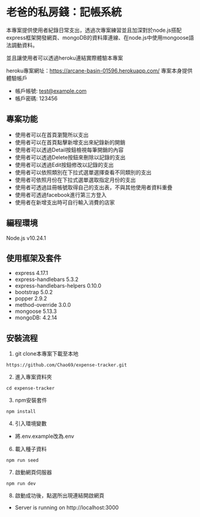 # 老爸的私房錢：記帳系統
本專案提供使用者紀錄日常支出，透過次專案練習並且加深對於node.js搭配express框架開發網頁、mongoDB的資料庫連線、在node.js中使用mongoose語法調動資料。

並且讓使用者可以透過heroku連結實際體驗本專案

heroku專案網址：https://arcane-basin-01596.herokuapp.com/
專案本身提供體驗帳戶
- 帳戶帳號: test@example.com
- 帳戶密碼: 123456

## 專案功能
- 使用者可以在首頁瀏覽所以支出
- 使用者可以在首頁點擊新增支出來紀錄新的開銷
- 使用者可以透過Detail按鈕檢視每筆開銷的內容
- 使用者可以透過Delete按鈕來刪除以記錄的支出
- 使用者可以透過Edit按鈕修改以記錄的支出
- 使用者可以依照類別在下拉式選單選擇查看不同類別的支出
- 使用者可依照月份在下拉式選單選取指定月份的支出
- 使用者可透過註冊帳號取得自己的支出表，不與其他使用者資料重疊
- 使用者可透過facebook進行第三方登入
- 使用者在新增支出時可自行輸入消費的店家

## 編程環境
Node.js v10.24.1

## 使用框架及套件
- express 4.17.1
- express-handlebars 5.3.2
- express-handlebars-helpers 0.10.0
- bootstrap 5.0.2
- popper 2.9.2
- method-override 3.0.0
- mongoose 5.13.3
- mongoDB: 4.2.14

## 安裝流程
1. git clone本專案下載至本地
```
https://github.com/Chao69/expense-tracker.git
```
2. 進入專案資料夾
```
cd expense-tracker
```
3. npm安裝套件
```
npm install
```
4. 引入環境變數
- 將.env.example改為.env
6. 載入種子資料
```
npm run seed
```
7. 啟動網頁伺服器
```
npm run dev
```
8. 啟動成功後，點選所出現連結開啟網頁
-  Server is running on http://localhost:3000